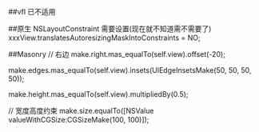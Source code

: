 ##vfl 已不适用


##原生
NSLayoutConstraint
需要设置(现在就不知道需不需要了)
xxxView.translatesAutoresizingMaskIntoConstraints = NO;

##Masonry
// 右边
make.right.mas_equalTo(self.view).offset(-20);

make.edges.mas_equalTo(self.view).insets(UIEdgeInsetsMake(50, 50, 50, 50));

make.height.mas_equalTo(self.view).multipliedBy(0.5);

// 宽度高度约束
make.size.equalTo([NSValue valueWithCGSize:CGSizeMake(100, 100)]);